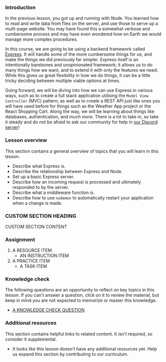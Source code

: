 ### Introduction

In the previous lesson, you got up and running with Node. You learned how to read and write data from files on the server, and use those to serve up a multi-page website. You may have found this a somewhat verbose and cumbersome process and may have even wondered how on Earth we would manage more complex procedures.

In this course, we are going to be using a backend framework called [Express](https://expressjs.com/). It will handle some of the more cumbersome things for us, and make the things we did previously far simpler. Express itself is an intentionally barebones and unopinionated framework; it allows us to do many things how we want, and to extend it with only the features we need. While this gives us great flexibility in how we do things, it can be a little tricky deciding between multiple viable options at times.

Going forward, we will be diving into how we can use Express in various ways, such as to create a full stack application utilising the `Model View Controller` (MVC) pattern, as well as to create a REST API just like ones you will have used before for things such as the Weather App project or the React Shopping Cart. Along the way, we will be learning about things like databases, authentication, and much more. There is a lot to take in, so take it steady and do not be afraid to ask our community for help in [our Discord server](https://discord.gg/theodinproject)!

### Lesson overview

This section contains a general overview of topics that you will learn in this lesson.

- Describe what Express is.
- Describe the relationship between Express and Node.
- Set up a basic Express server.
- Describe how an incoming request is processed and ultimately responded to by the server.
- Describe what a middleware function is.
- Describe how to use `nodemon` to automatically restart your application when a change is made.

### CUSTOM SECTION HEADING

CUSTOM SECTION CONTENT

### Assignment

<div class="lesson-content__panel" markdown="1">

1. A RESOURCE ITEM
   - AN INSTRUCTION ITEM
1. A PRACTICE ITEM
   - A TASK ITEM

</div>

### Knowledge check

The following questions are an opportunity to reflect on key topics in this lesson. If you can't answer a question, click on it to review the material, but keep in mind you are not expected to memorize or master this knowledge.

- [A KNOWLEDGE CHECK QUESTION](A-KNOWLEDGE-CHECK-URL)

### Additional resources

This section contains helpful links to related content. It isn't required, so consider it supplemental.

- It looks like this lesson doesn't have any additional resources yet. Help us expand this section by contributing to our curriculum.

